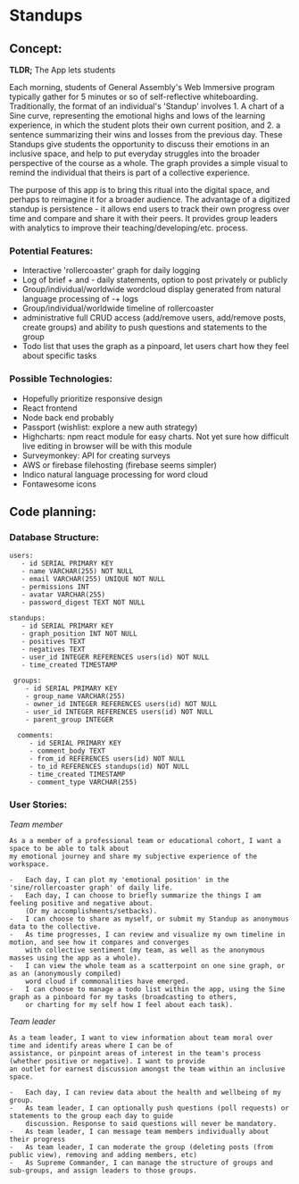 # Standups

<main>

<article>

## Concept:

**TLDR;** The App lets students 

Each morning, students of General Assembly's Web Immersive program typically gather for 5 minutes or so of self-reflective whiteboarding. Traditionally, the format of an individual's 'Standup' involves 1. A chart of a Sine curve, representing the emotional highs and lows of the learning experience, in which the student plots their own current position, and 2. a sentence summarizing their wins and losses from the previous day. 
These Standups give students the opportunity to discuss their emotions in an inclusive space, and help to put everyday struggles into the broader perspective of the course as a whole. The graph provides a simple visual to remind the individual that theirs is part of a collective experience.

The purpose of this app is to bring this ritual into the digital space, and perhaps to reimagine it for a broader audience. The advantage of a digitized standup is persistence - it allows end users to track their own progress over time and compare and share it with their peers. It provides group leaders with analytics to improve their teaching/developing/etc. process.

### Potential Features:

*   Interactive 'rollercoaster' graph for daily logging
*   Log of brief + and - daily statements, option to post privately or publicly
*   Group/individual/worldwide wordcloud display generated from natural language processing of -+ logs
*   Group/individual/worldwide timeline of rollercoaster
*   administrative full CRUD access (add/remove users, add/remove posts, create groups) and ability to push questions and statements to the group
*   Todo list that uses the graph as a pinpoard, let users chart how they feel about specific tasks

### Possible Technologies:

*   Hopefully prioritize responsive design
*   React frontend
*   Node back end probably
*   Passport (wishlist: explore a new auth strategy)
*   Highcharts: npm react module for easy charts. Not yet sure how difficult live editing in browser will be with this module
*   Surveymonkey: API for creating surveys
*   AWS or firebase filehosting (firebase seems simpler)
*   Indico natural language processing for word cloud
*   Fontawesome icons

</article>

<article>

## Code planning:

### Database Structure:

    users:
       - id SERIAL PRIMARY KEY
       - name VARCHAR(255) NOT NULL
       - email VARCHAR(255) UNIQUE NOT NULL
       - permissions INT
       - avatar VARCHAR(255)
       - password_digest TEXT NOT NULL
    
    standups:
       - id SERIAL PRIMARY KEY
       - graph_position INT NOT NULL
       - positives TEXT
       - negatives TEXT
       - user_id INTEGER REFERENCES users(id) NOT NULL
       - time_created TIMESTAMP
      
     groups:
        - id SERIAL PRIMARY KEY
        - group_name VARCHAR(255)
        - owner_id INTEGER REFERENCES users(id) NOT NULL
        - user_id INTEGER REFERENCES users(id) NOT NULL
        - parent_group INTEGER 
      
      comments:
         - id SERIAL PRIMARY KEY
         - comment_body TEXT
         - from_id REFERENCES users(id) NOT NULL
         - to_id REFERENCES standups(id) NOT NULL
         - time_created TIMESTAMP
         - comment_type VARCHAR(255)
         
### User Stories:

   _Team member_

    As a a member of a professional team or educational cohort, I want a space to be able to talk about 
    my emotional journey and share my subjective experience of the workspace.

    -   Each day, I can plot my 'emotional position' in the 'sine/rollercoaster graph' of daily life.
    -   Each day, I can choose to briefly summarize the things I am feeling positive and negative about. 
        (Or my accomplishments/setbacks). 
    -   I can choose to share as myself, or submit my Standup as anonymous data to the collective.
    -   As time progresses, I can review and visualize my own timeline in motion, and see how it compares and converges 
        with collective sentiment (my team, as well as the anonymous masses using the app as a whole). 
    -   I can view the whole team as a scatterpoint on one sine graph, or as an (anonymously compiled) 
        word cloud if commonalities have emerged. 
    -   I can choose to manage a todo list within the app, using the Sine graph as a pinboard for my tasks (broadcasting to others, 
        or charting for my self how I feel about each task).

  _Team leader_

    As a team leader, I want to view information about team moral over time and identify areas where I can be of 
    assistance, or pinpoint areas of interest in the team's process (whether positive or negative). I want to provide 
    an outlet for earnest discussion amongst the team within an inclusive space.

    -   Each day, I can review data about the health and wellbeing of my group.
    -   As team leader, I can optionally push questions (poll requests) or statements to the group each day to guide 
        discussion. Response to said questions will never be mandatory.
    -   As team leader, I can message team members individually about their progress
    -   As team leader, I can moderate the group (deleting posts (from public view), removing and adding members, etc)
    -   As Supreme Commander, I can manage the structure of groups and sub-groups, and assign leaders to those groups.

</article>

</main>
